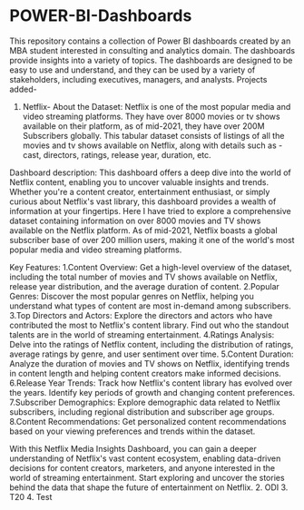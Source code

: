 # POWER-BI-Dashboards
This repository contains a collection of Power BI dashboards created by an MBA student interested in consulting and analytics domain. The dashboards provide insights into a variety of topics. The dashboards are designed to be easy to use and understand, and they can be used by a variety of stakeholders, including executives, managers, and analysts.
Projects added-
1. Netflix-
About the Dataset: Netflix is one of the most popular media and video streaming platforms. They have over 8000 movies or tv shows available on their platform, as of mid-2021, they have over 200M Subscribers globally. This tabular dataset consists of listings of all the movies and tv shows available on Netflix, along with details such as - cast, directors, ratings, release year, duration, etc.

Dashboard description: This dashboard offers a deep dive into the world of Netflix content, enabling you to uncover valuable insights and trends. Whether you're a content creator, entertainment enthusiast, or simply curious about Netflix's vast library, this dashboard provides a wealth of information at your fingertips. Here I have tried to explore a comprehensive dataset containing information on over 8000 movies and TV shows available on the Netflix platform. As of mid-2021, Netflix boasts a global subscriber base of over 200 million users, making it one of the world's most popular media and video streaming platforms.

Key Features:
1.Content Overview: Get a high-level overview of the dataset, including the total number of movies and TV shows available on Netflix, release year distribution, and the average duration of content.
2.Popular Genres: Discover the most popular genres on Netflix, helping you understand what types of content are most in-demand among subscribers.
3.Top Directors and Actors: Explore the directors and actors who have contributed the most to Netflix's content library. Find out who the standout talents are in the world of streaming entertainment.
4.Ratings Analysis: Delve into the ratings of Netflix content, including the distribution of ratings, average ratings by genre, and user sentiment over time.
5.Content Duration: Analyze the duration of movies and TV shows on Netflix, identifying trends in content length and helping content creators make informed decisions.
6.Release Year Trends: Track how Netflix's content library has evolved over the years. Identify key periods of growth and changing content preferences.
7.Subscriber Demographics: Explore demographic data related to Netflix subscribers, including regional distribution and subscriber age groups.
8.Content Recommendations: Get personalized content recommendations based on your viewing preferences and trends within the dataset.

With this Netflix Media Insights Dashboard, you can gain a deeper understanding of Netflix's vast content ecosystem, enabling data-driven decisions for content creators, marketers, and anyone interested in the world of streaming entertainment. Start exploring and uncover the stories behind the data that shape the future of entertainment on Netflix.
2. ODI
3. T20
4. Test
